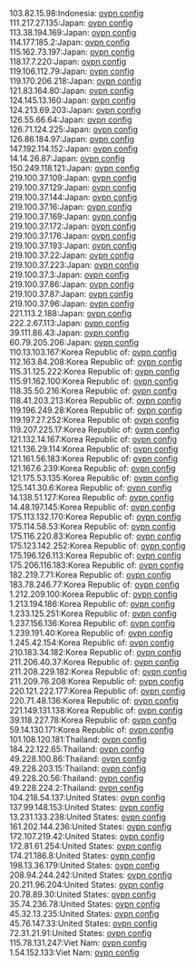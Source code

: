 103.82.15.98:Indonesia: [ovpn config](vpn/103_82_15_98.ovpn)  
111.217.27.135:Japan: [ovpn config](vpn/111_217_27_135.ovpn)  
113.38.194.169:Japan: [ovpn config](vpn/113_38_194_169.ovpn)  
114.177.185.2:Japan: [ovpn config](vpn/114_177_185_2.ovpn)  
115.162.73.197:Japan: [ovpn config](vpn/115_162_73_197.ovpn)  
118.17.7.220:Japan: [ovpn config](vpn/118_17_7_220.ovpn)  
119.106.112.79:Japan: [ovpn config](vpn/119_106_112_79.ovpn)  
119.170.206.218:Japan: [ovpn config](vpn/119_170_206_218.ovpn)  
121.83.164.80:Japan: [ovpn config](vpn/121_83_164_80.ovpn)  
124.145.13.160:Japan: [ovpn config](vpn/124_145_13_160.ovpn)  
124.213.69.203:Japan: [ovpn config](vpn/124_213_69_203.ovpn)  
126.55.66.64:Japan: [ovpn config](vpn/126_55_66_64.ovpn)  
126.71.124.225:Japan: [ovpn config](vpn/126_71_124_225.ovpn)  
126.86.184.97:Japan: [ovpn config](vpn/126_86_184_97.ovpn)  
147.192.114.152:Japan: [ovpn config](vpn/147_192_114_152.ovpn)  
14.14.26.87:Japan: [ovpn config](vpn/14_14_26_87.ovpn)  
150.249.118.121:Japan: [ovpn config](vpn/150_249_118_121.ovpn)  
219.100.37.109:Japan: [ovpn config](vpn/219_100_37_109.ovpn)  
219.100.37.129:Japan: [ovpn config](vpn/219_100_37_129.ovpn)  
219.100.37.144:Japan: [ovpn config](vpn/219_100_37_144.ovpn)  
219.100.37.16:Japan: [ovpn config](vpn/219_100_37_16.ovpn)  
219.100.37.169:Japan: [ovpn config](vpn/219_100_37_169.ovpn)  
219.100.37.172:Japan: [ovpn config](vpn/219_100_37_172.ovpn)  
219.100.37.176:Japan: [ovpn config](vpn/219_100_37_176.ovpn)  
219.100.37.193:Japan: [ovpn config](vpn/219_100_37_193.ovpn)  
219.100.37.22:Japan: [ovpn config](vpn/219_100_37_22.ovpn)  
219.100.37.223:Japan: [ovpn config](vpn/219_100_37_223.ovpn)  
219.100.37.3:Japan: [ovpn config](vpn/219_100_37_3.ovpn)  
219.100.37.86:Japan: [ovpn config](vpn/219_100_37_86.ovpn)  
219.100.37.87:Japan: [ovpn config](vpn/219_100_37_87.ovpn)  
219.100.37.96:Japan: [ovpn config](vpn/219_100_37_96.ovpn)  
221.113.2.188:Japan: [ovpn config](vpn/221_113_2_188.ovpn)  
222.2.67.113:Japan: [ovpn config](vpn/222_2_67_113.ovpn)  
39.111.86.43:Japan: [ovpn config](vpn/39_111_86_43.ovpn)  
60.79.205.206:Japan: [ovpn config](vpn/60_79_205_206.ovpn)  
110.13.103.167:Korea Republic of: [ovpn config](vpn/110_13_103_167.ovpn)  
112.163.84.208:Korea Republic of: [ovpn config](vpn/112_163_84_208.ovpn)  
115.31.125.222:Korea Republic of: [ovpn config](vpn/115_31_125_222.ovpn)  
115.91.162.100:Korea Republic of: [ovpn config](vpn/115_91_162_100.ovpn)  
118.35.50.216:Korea Republic of: [ovpn config](vpn/118_35_50_216.ovpn)  
118.41.203.213:Korea Republic of: [ovpn config](vpn/118_41_203_213.ovpn)  
119.196.249.28:Korea Republic of: [ovpn config](vpn/119_196_249_28.ovpn)  
119.197.27.252:Korea Republic of: [ovpn config](vpn/119_197_27_252.ovpn)  
119.207.225.17:Korea Republic of: [ovpn config](vpn/119_207_225_17.ovpn)  
121.132.14.167:Korea Republic of: [ovpn config](vpn/121_132_14_167.ovpn)  
121.136.29.114:Korea Republic of: [ovpn config](vpn/121_136_29_114.ovpn)  
121.161.56.183:Korea Republic of: [ovpn config](vpn/121_161_56_183.ovpn)  
121.167.6.239:Korea Republic of: [ovpn config](vpn/121_167_6_239.ovpn)  
121.175.53.135:Korea Republic of: [ovpn config](vpn/121_175_53_135.ovpn)  
125.141.30.6:Korea Republic of: [ovpn config](vpn/125_141_30_6.ovpn)  
14.138.51.127:Korea Republic of: [ovpn config](vpn/14_138_51_127.ovpn)  
14.48.197.145:Korea Republic of: [ovpn config](vpn/14_48_197_145.ovpn)  
175.113.132.170:Korea Republic of: [ovpn config](vpn/175_113_132_170.ovpn)  
175.114.58.53:Korea Republic of: [ovpn config](vpn/175_114_58_53.ovpn)  
175.116.220.83:Korea Republic of: [ovpn config](vpn/175_116_220_83.ovpn)  
175.123.142.252:Korea Republic of: [ovpn config](vpn/175_123_142_252.ovpn)  
175.196.126.113:Korea Republic of: [ovpn config](vpn/175_196_126_113.ovpn)  
175.206.116.183:Korea Republic of: [ovpn config](vpn/175_206_116_183.ovpn)  
182.219.7.71:Korea Republic of: [ovpn config](vpn/182_219_7_71.ovpn)  
183.78.246.77:Korea Republic of: [ovpn config](vpn/183_78_246_77.ovpn)  
1.212.209.100:Korea Republic of: [ovpn config](vpn/1_212_209_100.ovpn)  
1.213.194.186:Korea Republic of: [ovpn config](vpn/1_213_194_186.ovpn)  
1.233.125.251:Korea Republic of: [ovpn config](vpn/1_233_125_251.ovpn)  
1.237.156.136:Korea Republic of: [ovpn config](vpn/1_237_156_136.ovpn)  
1.239.191.40:Korea Republic of: [ovpn config](vpn/1_239_191_40.ovpn)  
1.245.42.154:Korea Republic of: [ovpn config](vpn/1_245_42_154.ovpn)  
210.183.34.182:Korea Republic of: [ovpn config](vpn/210_183_34_182.ovpn)  
211.206.40.37:Korea Republic of: [ovpn config](vpn/211_206_40_37.ovpn)  
211.208.229.182:Korea Republic of: [ovpn config](vpn/211_208_229_182.ovpn)  
211.209.76.208:Korea Republic of: [ovpn config](vpn/211_209_76_208.ovpn)  
220.121.222.177:Korea Republic of: [ovpn config](vpn/220_121_222_177.ovpn)  
220.71.48.136:Korea Republic of: [ovpn config](vpn/220_71_48_136.ovpn)  
221.149.131.138:Korea Republic of: [ovpn config](vpn/221_149_131_138.ovpn)  
39.118.227.78:Korea Republic of: [ovpn config](vpn/39_118_227_78.ovpn)  
59.14.130.171:Korea Republic of: [ovpn config](vpn/59_14_130_171.ovpn)  
101.108.120.181:Thailand: [ovpn config](vpn/101_108_120_181.ovpn)  
184.22.122.65:Thailand: [ovpn config](vpn/184_22_122_65.ovpn)  
49.228.100.86:Thailand: [ovpn config](vpn/49_228_100_86.ovpn)  
49.228.203.15:Thailand: [ovpn config](vpn/49_228_203_15.ovpn)  
49.228.20.56:Thailand: [ovpn config](vpn/49_228_20_56.ovpn)  
49.228.224.2:Thailand: [ovpn config](vpn/49_228_224_2.ovpn)  
104.218.54.137:United States: [ovpn config](vpn/104_218_54_137.ovpn)  
137.99.148.153:United States: [ovpn config](vpn/137_99_148_153.ovpn)  
13.231.133.238:United States: [ovpn config](vpn/13_231_133_238.ovpn)  
161.202.144.236:United States: [ovpn config](vpn/161_202_144_236.ovpn)  
172.107.219.42:United States: [ovpn config](vpn/172_107_219_42.ovpn)  
172.81.61.254:United States: [ovpn config](vpn/172_81_61_254.ovpn)  
174.21.186.8:United States: [ovpn config](vpn/174_21_186_8.ovpn)  
198.13.36.179:United States: [ovpn config](vpn/198_13_36_179.ovpn)  
208.94.244.242:United States: [ovpn config](vpn/208_94_244_242.ovpn)  
20.211.96.204:United States: [ovpn config](vpn/20_211_96_204.ovpn)  
20.78.89.30:United States: [ovpn config](vpn/20_78_89_30.ovpn)  
35.74.236.78:United States: [ovpn config](vpn/35_74_236_78.ovpn)  
45.32.13.235:United States: [ovpn config](vpn/45_32_13_235.ovpn)  
45.76.147.33:United States: [ovpn config](vpn/45_76_147_33.ovpn)  
72.31.21.91:United States: [ovpn config](vpn/72_31_21_91.ovpn)  
115.78.131.247:Viet Nam: [ovpn config](vpn/115_78_131_247.ovpn)  
1.54.152.133:Viet Nam: [ovpn config](vpn/1_54_152_133.ovpn)  
